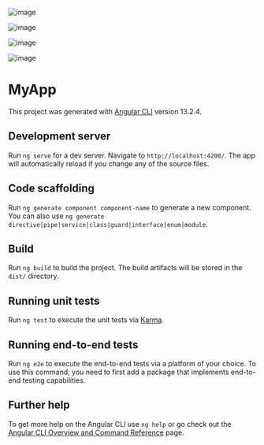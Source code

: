![image](https://user-images.githubusercontent.com/42467520/222357404-38432d98-613b-4e69-b47e-cc0bbe74f7bc.png)

![image](https://user-images.githubusercontent.com/42467520/222357536-299ae99f-8d5b-4bef-8610-0f7e274146a1.png)

![image](https://user-images.githubusercontent.com/42467520/222357625-84d78b32-a64d-4755-9a83-cb6aa23cb8d7.png)

![image](https://user-images.githubusercontent.com/42467520/222357680-618fea15-1ad2-4c8a-8396-dea6b648c0f1.png)


# MyApp

This project was generated with [Angular CLI](https://github.com/angular/angular-cli) version 13.2.4.

## Development server

Run `ng serve` for a dev server. Navigate to `http://localhost:4200/`. The app will automatically reload if you change any of the source files.

## Code scaffolding

Run `ng generate component component-name` to generate a new component. You can also use `ng generate directive|pipe|service|class|guard|interface|enum|module`.

## Build

Run `ng build` to build the project. The build artifacts will be stored in the `dist/` directory.

## Running unit tests

Run `ng test` to execute the unit tests via [Karma](https://karma-runner.github.io).

## Running end-to-end tests

Run `ng e2e` to execute the end-to-end tests via a platform of your choice. To use this command, you need to first add a package that implements end-to-end testing capabilities.

## Further help

To get more help on the Angular CLI use `ng help` or go check out the [Angular CLI Overview and Command Reference](https://angular.io/cli) page.
